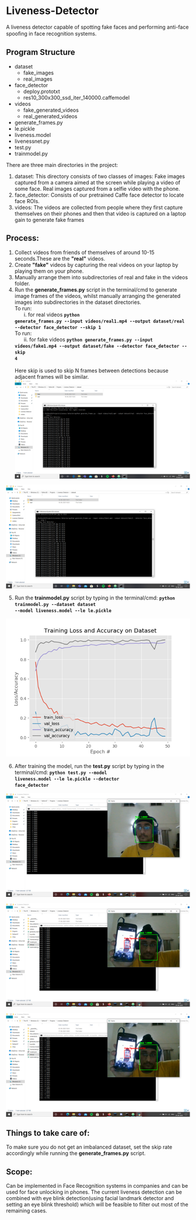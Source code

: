 # Liveness-Detector
A liveness detector capable of spotting fake faces and performing anti-face spooﬁng in face recognition systems.

## Program Structure
* dataset
  * fake_images
  * real_images
* face_detector
  * deploy.prototxt
  * res10_300x300_ssd_iter_140000.caffemodel
* videos
  * fake_generated_videos
  * real_generated_videos
* generate_frames.py
* le.pickle
* liveness.model
* livenessnet.py
* test.py
* trainmodel.py

There are three main directories in the project:
1. dataset: This directory consists of two classes of images:
        Fake images captured from a camera aimed at the screen while playing a video of some face.
        Real images captured from a selfie video with the phone.
2. face_detector: Consists of our pretrained Caffe face detector to locate face ROIs.
3. videos: The videos are collected from people where they first capture themselves on their phones and then that video is captured on a laptop gain to generate fake frames

## Process:
1. Collect videos from friends of themselves of around 10-15 seconds.These are the <strong>"real"</strong> videos.
2. Create <strong>"fake"</strong> videos by capturing the real videos on your laptop by playing them on your phone.
3. Manually arrange them into subdirectories of real and fake in the videos folder.
4. Run the <strong>generate_frames.py</strong> script in the terminal/cmd to generate image frames of the videos, whilst manually arranging the generated images into subdirectories in the dataset directories.
   <br>To run: <br>&ensp;&ensp;&ensp; i. for real videos <strong><code>python generate_frames.py --input videos/real1.mp4 --output dataset/real --detector face_detector --skip 1</code></strong>
   <br>To run: <br>&ensp;&ensp;&ensp; ii. for fake videos <strong><code>python generate_frames.py --input videos/fake1.mp4 --output dataset/fake --detector face_detector --skip 4</code></strong>
   <br><br> Here skip is used to skip N frames between detections because adjacent frames will be similar.
![Generate_frames1](images/Generate_frames1.jpg)

![Generate_frames2](images/Generate_frames2.jpg)

5. Run the <strong>trainmodel.py</strong> script by typing in the terminal/cmd: <strong><code>python trainmodel.py --dataset dataset --model liveness.model --le le.pickle</code></strong>

![plot](images/plot.jpg)

6. After training the model, run the <strong>test.py</strong> script by typing in the terminal/cmd: <strong><code>python test.py --model liveness.model --le le.pickle --detector face_detector</code></strong>

![train1](images/train1.jpg)

![train2](images/train2.jpg)

![train3](images/train3.jpg)

## Things to take care of:
To make sure you do not get an imbalanced dataset, set the skip rate accordingly while running the <strong>generate_frames.py</strong> script.

## Scope:
Can be implemented in Face Recognition systems in companies and can be used for face unlocking in phones.
The current liveness detection can be combined with eye blink detection(using facial landmark detector and setting an eye blink threshold) which will be feasible to filter out most of the remaining cases.
